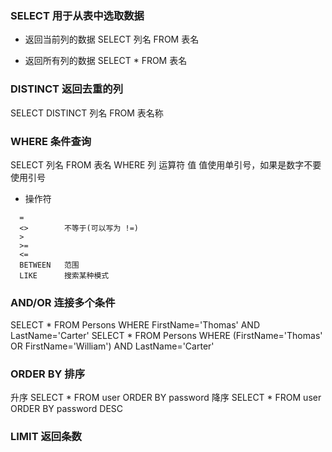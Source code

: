 ### SELECT 用于从表中选取数据
* 返回当前列的数据
  SELECT 列名 FROM 表名

* 返回所有列的数据
  SELECT * FROM 表名

### DISTINCT 返回去重的列
SELECT DISTINCT 列名 FROM 表名称

### WHERE 条件查询
SELECT 列名 FROM 表名 WHERE 列 运算符 值
值使用单引号，如果是数字不要使用引号

* 操作符
```
  =
  <>        不等于(可以写为 !=)
  >         
  >=
  <=
  BETWEEN   范围
  LIKE      搜索某种模式
```


### AND/OR 连接多个条件

SELECT * FROM Persons WHERE FirstName='Thomas' AND LastName='Carter'
SELECT * FROM Persons WHERE (FirstName='Thomas' OR FirstName='William') AND LastName='Carter'

### ORDER BY 排序

升序
SELECT * FROM user ORDER BY password
降序
SELECT * FROM user ORDER BY password DESC

### LIMIT 返回条数
